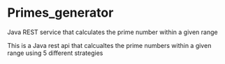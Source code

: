 # Primes_generator
Java REST service that calculates the prime number within a given range 

This is a Java rest api that calcualtes the prime numbers within a given range using 5 different strategies
